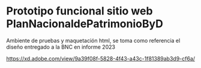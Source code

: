 # Prototipo funcional sitio web PlanNacionaldePatrimonioByD

Ambiente de pruebas y maquetación html, se toma como referencia el diseño entregado a la BNC en informe 2023

https://xd.adobe.com/view/9a39f08f-5828-4f43-a43c-1f81389ab3d9-cf6a/